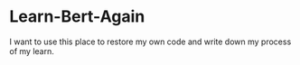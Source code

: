 # Learn-Bert-Again
I want to use this place to restore my own code and write down my process of my learn.
